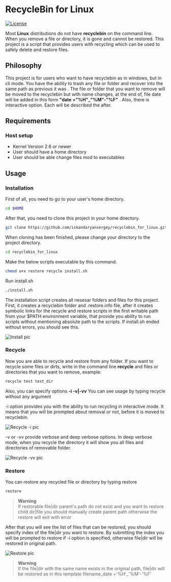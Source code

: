 # RecycleBin for Linux

[![License](https://img.shields.io/github/license/iskandaryansergey/Prometheus-Cadvisor-Grafana)](LICENSE)

Most **Linux**  distributions do not have  **recyclebin** on the command line. When you remove a file or directory, it is gone and cannot be restored. This project is a script that provides users with recycling which can be used to safely delete and restore files.

## Philosophy

This project is for users who want to have recyclebin as in windows, but in cli mode. You have the ability to trash any file or folder and recover into the same path as previous it was . The file or folder  that you want to remove will  be moved to the recyclebin but with name changes, at the end of, file date will be added in this form **"date +"%H"_"%M"-"%F"** . Also, there is interactive option. Each will be described the after.

##  Requirements

### Host setup

* Kernel Version 2.6 or newer
* User should have a home directory
* User should be able change files mod to executables

##  Usage

### Installation

First of all, you need to go to your user's home directory. 
``` sh
cd $HOME

```
After that, you need to clone this project in your home directory.
``` sh
git clone https://github.com/iskandaryansergey/recyclebin_for_linux.git

```
When cloning has been finished, please change your directory to the project directory.
``` sh
cd recyclebin_for_linux

```
Make the below  scripts executable by this command.
``` sh
chmod u+x restore recycle install.sh 
```
Run install.sh
```sh
./install.sh
```
The installation script creates all nesesar folders and files for this project. First, it creates a recyclebin folder and .restore.info file, after it creates symbolic links for the recycle and restore scripts in the first writable path from your  $PATH environment variable, that provide you ability to run scripts without mentioning absolute  path to the scripts. If install.sh ended without errors, you should see this.

![Install pic]()

### Recycle

Now you are able to recycle and restore from any folder.
If you want to recycle some files or dirts, write in the command line **recycle** and files or directories that you want to remove, example:
``` sh
recycle test test_dir
```
Also, you can specify options **-i -v|-vv**
You can see usage by typing recycle without any argument

-i option provides you with the ability to run recycling in interactive mode. It means that you will be prompted about removal or not, before it is moved to recyclebin.

![Recycle -i pic]()

-v or -vv provide verbose and deep verbose options. In deep verbose mode, when you recycle the directory it will show you all files and directories of removable folder.

![Recycle -vv pic]()

### Restore

You can restore any recycled file or directory by typing restore
``` sh
restore
```
> **Warning**  
> If restorable file|dir parent's path do not exist and you want to restore child dir|file 
> you should manually  create parent path otherwise the  restore will exit with error 

After that you will see the list of files that can be restored, you should specify index of the file|dir you want to restore.
By submitting the index you will be prompted to restore if -i option is specified, otherwise file|dir will be restored in original path.

![Restore pic]()


> **Warning**  
> If the file|dir with the same name exists in the original path, file|dir will be restored as in  this template filename_date +'%H'_'%M'-'%F'
